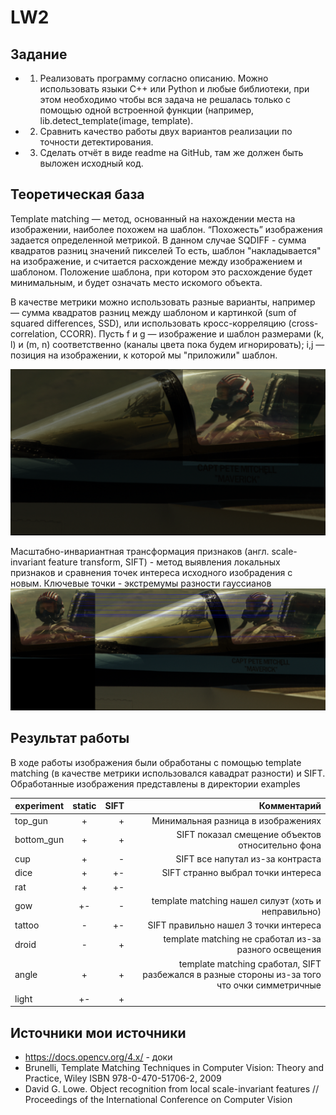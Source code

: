 
# LW2

## Задание
- 1. Реализовать программу согласно описанию. Можно использовать языки 
C++ или Python и любые библиотеки, при этом необходимо чтобы вся
задача не решалась только с помощью одной встроенной функции 
(например, lib.detect_template(image, template).
- 2. Сравнить качество работы двух вариантов реализации по точности 
детектирования.
- 3. Сделать отчёт в виде readme на GitHub, там же должен быть выложен 
исходный код.

## Теоретическая база
Template matching — метод, основанный на нахождении места на изображении, наиболее похожем на шаблон. 
“Похожесть” изображения задается определенной метрикой. В данном случае SQDIFF - сумма квадратов разниц значений пикселей
То есть, шаблон "накладывается" на изображение, и считается расхождение между изображением и шаблоном.
Положение шаблона, при котором это расхождение будет минимальным, и будет означать место искомого объекта.

В качестве метрики можно использовать разные варианты, например — сумма квадратов разниц между шаблоном и картинкой 
(sum of squared differences, SSD), или использовать кросс-корреляцию (cross-correlation, CCORR). 
Пусть f и g — изображение и шаблон размерами (k, l) и (m, n) соответственно (каналы цвета пока будем игнорировать);
i,j — позиция на изображении, к которой мы "приложили" шаблон.

![examples/template_matched.png](examples/top_gun/template_matched.png)

Масштабно-инвариантная трансформация признаков (англ. scale-invariant feature transform, SIFT) - метод выявления
локальных признаков и сравнения точек интереса исходного изобрадения с новым. Ключевые точки - экстремумы разности гауссианов
![examples/template_matched.png](examples/top_gun/SIFT.png)


## Результат работы
В ходе работы изображения были обработаны с помощью template matching (в качестве метрики использовался кавадрат разности) и SIFT.
Обработанные изображения представлены в директории examples

| experiment | static | SIFT |                                                                                   Комментарий |
|------------|:------:|-----:|----------------------------------------------------------------------------------------------:|
| top_gun    |   +    |    + |                                                            Минимальная разница в изображениях |
| bottom_gun |   +    |    + |                                              SIFT показал смещение объектов относительно фона |
| cup        |   +    |    - |                                                              SIFT все напутал из-за контраста |
| dice       |   +    |   +- |                                                            SIFT странно выбрал точки интереса |
| rat        |   +    |   +- |                                                                                               |
| gow        |   +-   |    - |                                           template matching нашел силуэт (хоть и неправильно) |
| tattoo     |   -    |   +- |                                                         SIFT правильно нашел 3 точки интереса |
| droid      |   -    |    + |                                         template matching не сработал из-за разного освещения |
| angle      |   +    |    + | template matching сработал, SIFT разбежался в разные стороны из-за того что очки симметричные |
| light      |   +-   |    + |                                                                                               |


## Источники мои источники
- https://docs.opencv.org/4.x/ - доки
- Brunelli, Template Matching Techniques in Computer Vision: Theory and Practice, Wiley ISBN 978-0-470-51706-2, 2009
- David G. Lowe. Object recognition from local scale-invariant features // Proceedings of the International Conference on Computer Vision